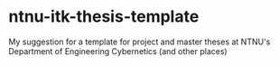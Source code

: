 # ntnu-itk-thesis-template
My suggestion for a template for project and master theses at NTNU's Department of Engineering Cybernetics (and other places)
